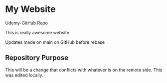 # My Website
Udemy-GitHub Repo

This is really awesome website

Updates made on main on GitHub before rebase

## Repository Purpose

This will be a change that conflicts
with whatever is on the remote side.
This was edited locally. 